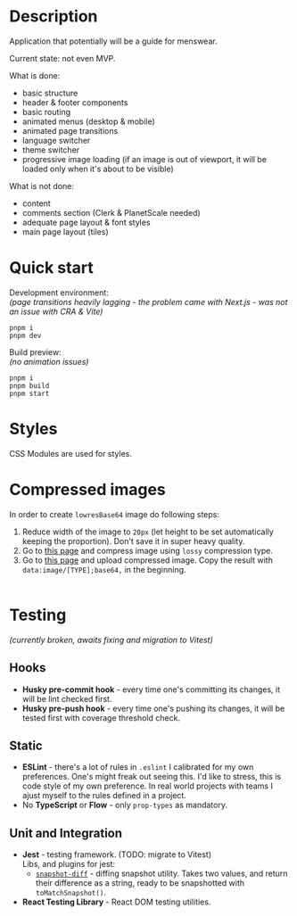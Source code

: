 # Description

Application that potentially will be a guide for menswear.

Current state: not even MVP.

What is done:

- basic structure
- header & footer components
- basic routing
- animated menus (desktop & mobile)
- animated page transitions
- language switcher
- theme switcher
- progressive image loading (if an image is out of viewport, it will be loaded only when it's about to be visible)

What is not done:

- content
- comments section (Clerk & PlanetScale needed)
- adequate page layout & font styles
- main page layout (tiles)

# Quick start

Development environment:\
_(page transitions heavily lagging - the problem came with Next.js - was not an issue with CRA & Vite)_

```
pnpm i
pnpm dev
```

Build preview:\
_(no animation issues)_

```
pnpm i
pnpm build
pnpm start
```

# Styles

CSS Modules are used for styles.

# Compressed images

In order to create `lowresBase64` image do following steps:

1. Reduce width of the image to `20px` (let height to be set automatically keeping the proportion). Don't save it in super heavy quality.
2. Go to [this page](https://compressor.io/) and compress image using `lossy` compression type.
3. Go to [this page](https://elmah.io/tools/base64-image-encoder/) and upload compressed image. Copy the result with `data:image/[TYPE];base64,` in the beginning.
   <br><br>

# Testing

_(currently broken, awaits fixing and migration to Vitest)_

## Hooks

- **Husky pre-commit hook** - every time one's committing its changes, it will be lint checked first.
- **Husky pre-push hook** - every time one's pushing its changes, it will be tested first with coverage threshold check.

## Static

- **ESLint** - there's a lot of rules in `.eslint` I calibrated for my own preferences. One's might freak out seeing this. I'd like to stress, this is code style of my own preference. In real world projects with teams I ajust myself to the rules defined in a project.
- No **TypeScript** or **Flow** - only `prop-types` as mandatory.

## Unit and Integration

- **Jest** - testing framework. (TODO: migrate to Vitest)
  <br>
  Libs, and plugins for jest:
  - [`snapshot-diff`](https://github.com/jest-community/snapshot-diff) - diffing snapshot utility. Takes two values, and return their difference as a string, ready to be snapshotted with `toMatchSnapshot()`.
- **React Testing Library** - React DOM testing utilities.

